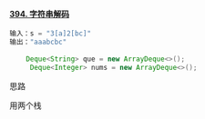 #### [394. 字符串解码](https://leetcode-cn.com/problems/decode-string/)

```java
输入：s = "3[a]2[bc]"
输出："aaabcbc"
  
    Deque<String> que = new ArrayDeque<>();
     Deque<Integer> nums = new ArrayDeque<>();
```

思路

用两个栈